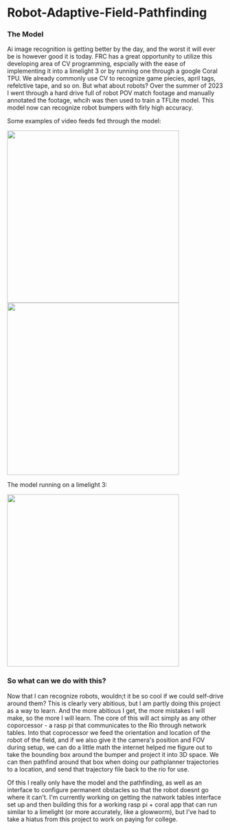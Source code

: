 # Robot-Adaptive-Field-Pathfinding
### The Model
Ai image recognition is getting better by the day, and the worst it will ever be is however good it is today. FRC has a great opportunity to utilize this developing area of CV programming, espcially with the ease of implementing it into a limelight 3 or by running one through a google Coral TPU.
We already commonly use CV to recognize game piecies, april tags, refelctive tape, and so on. But what about robots? Over the summer of 2023 I went through a hard drive full of robot POV match footage and manually annotated the footage, whcih was then used to train a TFLite model. This model now can recognize robot bumpers with firly high accuracy. 

Some examples of video feeds fed through the model:

<img src="https://github.com/stardust4089/Robot-Adaptive-Field-Pathfinding/assets/61521655/a6d831e8-a41c-49d7-a462-13b06ca20ac8" width="400">
<img src="https://github.com/stardust4089/Robot-Adaptive-Field-Pathfinding/assets/61521655/2f8d01a4-bece-4ce4-83e3-2a1496d8d31e" width="400">

The model running on a limelight 3:

<img src="https://github.com/stardust4089/Robot-Adaptive-Field-Pathfinding/assets/61521655/7dcbf431-cf02-444d-b420-1de63fef7ac4" width="400">

### So what can we do with this?
Now that I can recognize robots, wouldn;t it be so cool if we could self-drive around them? This is clearly very abitious, but I am partly doing this project as a way to learn. And the more abitious I get, the more mistakes I will make, so the more I will learn. The core of this will act simply as any other coporcessor - a rasp pi that communicates to the Rio through network tables. Into that coprocessor we feed the orientation and location of the robot of the field, and if we also give it the camera's position and FOV during setup, we can do a little math the internet helped me figure out to take the bounding box around the bumper and project it into 3D space. We can then pathfind around that box when doing our pathplanner trajectories to a location, and send that trajectory file back to the rio for use.

Of this I really only have the model and the pathfinding, as well as an interface to configure permanent obstacles so that the robot doesnt go where it can't. I'm currently working on getting the natwork tables interface set up and then building this for a working rasp pi + coral app that can run similar to a limelight (or more accurately, like a glowworm), but I've had to take a hiatus from this project to work on paying for college.
